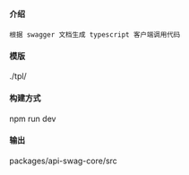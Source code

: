 #### 介绍
    根据 swagger 文档生成 typescript 客户端调用代码
#### 模版
  ./tpl/
#### 构建方式
  npm run dev

#### 输出
  packages/api-swag-core/src
